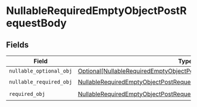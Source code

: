 # NullableRequiredEmptyObjectPostRequestBody


## Fields

| Field                                                                                                                                                               | Type                                                                                                                                                                | Required                                                                                                                                                            | Description                                                                                                                                                         |
| ------------------------------------------------------------------------------------------------------------------------------------------------------------------- | ------------------------------------------------------------------------------------------------------------------------------------------------------------------- | ------------------------------------------------------------------------------------------------------------------------------------------------------------------- | ------------------------------------------------------------------------------------------------------------------------------------------------------------------- |
| `nullable_optional_obj`                                                                                                                                             | [Optional[NullableRequiredEmptyObjectPostRequestBodyNullableOptionalObj]](../../models/operations/nullablerequiredemptyobjectpostrequestbodynullableoptionalobj.md) | :heavy_minus_sign:                                                                                                                                                  | N/A                                                                                                                                                                 |
| `nullable_required_obj`                                                                                                                                             | [NullableRequiredEmptyObjectPostRequestBodyNullableRequiredObj](../../models/operations/nullablerequiredemptyobjectpostrequestbodynullablerequiredobj.md)           | :heavy_check_mark:                                                                                                                                                  | N/A                                                                                                                                                                 |
| `required_obj`                                                                                                                                                      | [NullableRequiredEmptyObjectPostRequestBodyRequiredObj](../../models/operations/nullablerequiredemptyobjectpostrequestbodyrequiredobj.md)                           | :heavy_check_mark:                                                                                                                                                  | N/A                                                                                                                                                                 |